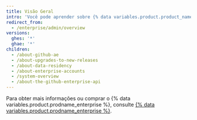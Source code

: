 ```yaml
---
title: Visão Geral
intro: 'Você pode aprender sobre {% data variables.product.product_name %} e gerenciar contas de {% ifversion ghes %} e acesso, licenças e{% endif %} faturamento.'
redirect_from:
  - /enterprise/admin/overview
versions:
  ghes: '*'
  ghae: '*'
children:
  - /about-github-ae
  - /about-upgrades-to-new-releases
  - /about-data-residency
  - /about-enterprise-accounts
  - /system-overview
  - /about-the-github-enterprise-api
---
```


Para obter mais informações ou comprar o {% data variables.product.prodname_enterprise %}, consulte [{% data variables.product.prodname_enterprise %}](https://github.com/enterprise).
